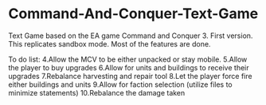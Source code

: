 # Command-And-Conquer-Text-Game
Text Game based on the EA game Command and Conquer 3.  First version. This replicates sandbox mode. Most of the features are done. 


To do list:
4.Allow the MCV to be either unpacked or stay mobile.
5.Allow the player to buy upgrades
6.Allow for units and buildings to receive their upgrades
7.Rebalance harvesting and repair tool
8.Let the player force fire either buildings and units
9.Allow for faction selection (utilize files to minimize statements)
10.Rebalance the damage taken
